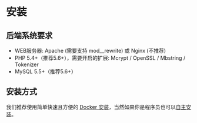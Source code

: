 # 安装

## 后端系统要求

- WEB服务器: Apache (需要支持 mod__rewrite) 或 Nginx (不推荐)
- PHP 5.4+（推荐5.6+），需要开启的扩展: Mcrypt / OpenSSL / Mbstring / Tokenizer
- MySQL 5.5+（推荐5.6+）


## 安装方式

我们推荐使用简单快速且方便的 [Docker 安装](docker.html)，当然如果你是程序员也可以[自主安装](normal.html)。
